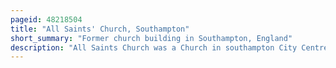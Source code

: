 ```yaml
---
pageid: 48218504
title: "All Saints' Church, Southampton"
short_summary: "Former church building in Southampton, England"
description: "All Saints Church was a Church in southampton City Centre situated on the Corner of the high Street and east Street a short Distance South of Bargate."
---
```

